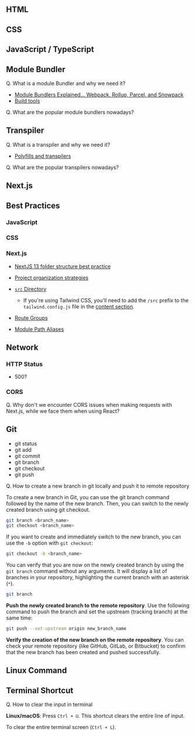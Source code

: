## HTML

## CSS

## JavaScript / TypeScript

## Module Bundler

Q. What is a module Bundler and why we need it?

- [Module Bundlers Explained... Webpack, Rollup, Parcel, and Snowpack](https://www.youtube.com/watch?v=5IG4UmULyoA&ab_channel=Fireship)
- [Build tools](https://javascript.info/modules-intro#build-tools)

Q. What are the popular module bundlers nowadays?

## Transpiler

Q. What is a transpiler and why we need it?

- [Polyfills and transpilers](https://javascript.info/polyfills)

Q. What are the popular transpilers nowadays?

## Next.js

## Best Practices

### JavaScript

### CSS

### Next.js

- [NextJS 13 folder structure best practice](https://stackoverflow.com/a/76506760/18697833)
- [Project organization strategies](https://nextjs.org/docs/app/building-your-application/routing/colocation#project-organization-strategies)
- [`src` Directory](https://nextjs.org/docs/app/building-your-application/routing/colocation#src-directory)
  - If you're using Tailwind CSS, you'll need to add the `/src` prefix to the `tailwind.config.js` file in the [content section](https://tailwindcss.com/docs/content-configuration).

- [Route Groups](https://nextjs.org/docs/app/building-your-application/routing/colocation#route-groups)

- [Module Path Aliases](https://nextjs.org/docs/app/building-your-application/routing/colocation#module-path-aliases)

## Network

### HTTP Status

- 500?

### CORS

Q. Why don't we encounter CORS issues when making requests with Next.js, while we face them when using React?



## Git

- git status
- git add
- git commit
- git branch
- git checkout
- git push

Q. How to create a new branch in git locally and push it to remote repository

To create a new branch in Git, you can use the git branch command followed by the name of the new branch. Then, you can switch to the newly created branch using git checkout.

```bash
git branch <branch_name>
git checkout <branch_name>
```

If you want to create and immediately switch to the new branch, you can use the `-b` option with `git checkout`:

```bash
git checkout -b <branch_name>
```

You can verify that you are now on the newly created branch by using the `git branch` command without any arguments. It will display a list of branches in your repository, highlighting the current branch with an asterisk (`*`).

```bash
git branch
```

**Push the newly created branch to the remote repository**. Use the following command to push the branch and set the upstream (tracking branch) at the same time:

```bash
git push --set-upstream origin new_branch_name
```

**Verify the creation of the new branch on the remote repository**. You can check your remote repository (like GitHub, GitLab, or Bitbucket) to confirm that the new branch has been created and pushed successfully.

## Linux Command

## Terminal Shortcut

Q. How to clear the input in terminal

**Linux/macOS**: Press `Ctrl + U`. This shortcut clears the entire line of input.

To clear the entire terminal screen (`Ctrl + L`).
